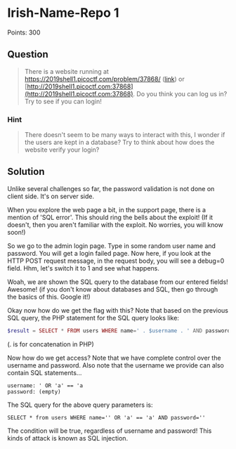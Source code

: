 # Irish-Name-Repo 1

Points: 300

## Question

> There is a website running at https://2019shell1.picoctf.com/problem/37868/ ([link](https://2019shell1.picoctf.com/problem/37868/)) or [http://2019shell1.picoctf.com:37868](http://2019shell1.picoctf.com:37868). Do you think you can log us in? Try to see if you can login!

### Hint

> There doesn't seem to be many ways to interact with this, I wonder if the users are kept in a database?
> Try to think about how does the website verify your login?

## Solution

Unlike several challenges so far, the password validation is not done on client side. It's on server side.

When you explore the web page a bit, in the support page, there is a mention of 'SQL error'. This should ring the bells about the exploit! (If it doesn't, then you aren't familiar with the exploit. No worries, you will know soon!)

So we go to the admin login page. Type in some random user name and password. You will get a login failed page. Now here, if you look at the HTTP POST request message, in the request body, you will see a debug=0 field. Hhm, let's switch it to 1 and see what happens.

Woah, we are shown the SQL query to the database from our entered fields! Awesome! (if you don't know about databases and SQL, then go through the basics of this. Google it!)

Okay now how do we get the flag with this? Note that based on the previous SQL query, the PHP statement for the SQL query looks like:
```php
$result = SELECT * FROM users WHERE name=' . $username . ' AND password=' . $password  '
``` 
(. is for concatenation in PHP)

Now how do we get access? Note that we have complete control over the username and password. Also note that the username we provide can also contain SQL statements...

```
username: ' OR 'a' == 'a
password: (empty)
```

The SQL query for the above query parameters is:
```mysql
SELECT * from users WHERE name='' OR 'a' == 'a' AND password=''
```

The condition will be true, regardless of username and password! This kinds of attack is known as SQL injection.
